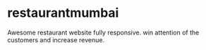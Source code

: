 # restaurantmumbai
Awesome restaurant website fully responsive. win attention of the customers and increase revenue.

